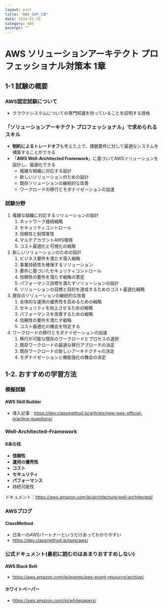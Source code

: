 ```yaml
---
layout: post
title: "AWS_SAP_1章"
date: 2024-01-29
category: AWS
excerpt: ""
---
```

# AWS ソリューションアーキテクト プロフェッショナル対策本 1章

## 1-1 試験の概要

### AWS認定試験について

- クラウドシステムについての専門知識を持っていることを証明する資格

### 「ソリューションアーキテクト プロフェッショナル」で求められるスキル

- **制約によるトレードオフ**も考えた上で、課題要件に対して最適なシステムを構築することができる
- 「**AWS Well-Architected Framework**」に基づいてAWSソリューションを設計し、最適化できる
  - 複雑な組織に対応する設計
  - 新しいソリューションのための設計
  - 既存ソリューションの継続的な改善
  - ワークロードの移行とモダナイゼーションの加速

### 試験分野

1. 複雑な組織に対応するソリューションの設計
   1. ネットワーク接続戦略
   2. セキュリティコントロール
   3. 信頼性と耐障害性
   4. マルチアカウントAWS環境
   5. コスト最適化と可視化の戦略
2. 新しいソリューションのための設計
   1. ビジネス要件を満たす導入戦略
   2. 事業持続性を確保するソリューション
   3. 要件に基づいたセキュリティコントロール
   4. 信頼性の要件を満たす戦略の策定
   5. パフォーマンス目標を満たすソリューションの設計
   6. ソリューションの目標と目的を達成するためのコスト最適化戦略
3. 既存のソリューションの継続的な改善
   1. 全体的な運用の優秀性を高めるための戦略
   2. セキュリティを向上させるための戦略
   3. パフォーマンスを改善するための戦略
   4. 信頼性の要件を満たす戦略
   5. コスト最適化の機会を特定する
4. ワークロードの移行とモダナイぜーションの加速
   1. 移行が可能な既存のワークロードとプロセスの選択
   2. 既存ワークロードの最適な移行アプローチの決定
   3. 既存ワークロードの新しいアーキテクチャの決定
   4. モダナイゼーションと機能強化の機会の決定

## 1-2. おすすめの学習方法

### 模擬試験

#### AWS Skill Builder

- 導入記事：<https://dev.classmethod.jp/articles/new-aws-official-practice-questions/>

### Well-Architected-Framework

#### 6本の柱

- **信頼性**
- **運用の優秀性**
- **コスト**
- **セキュリティ**
- **パフォーマンス**
- 持続可能性

ドキュメント：<https://aws.amazon.com/jp/architecture/well-architected/>

### AWSブログ

#### ClassMethod

- 日本一のAWSパートナーというだけあってわかりやすい
- <https://dev.classmethod.jp/tags/aws/>

### 公式ドキュメント(最初に読むのはあまりおすすめしない)

#### AWS Black Belt

- <https://aws.amazon.com/jp/events/aws-event-resource/archive/>

#### ホワイトペーパー

- <https://aws.amazon.com/jp/whitepapers/>
